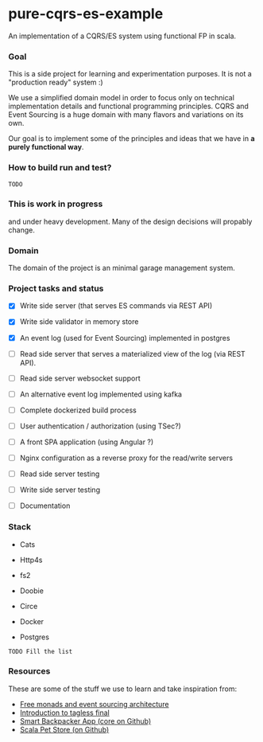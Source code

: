# pure-cqrs-es-example
An implementation of a CQRS/ES system using functional FP in scala.

### Goal
This is a side project for learning and experimentation purposes. It is not a "production ready" system :)

We use a simplified domain model in order to focus only on technical implementation details and functional programming principles.
CQRS and Event Sourcing is a huge domain with many flavors and variations on its own.

Our goal is to implement some of the principles and ideas that we have in __a purely functional way__.

### How to build run and test?
```TODO```


### This is work in progress
and under heavy development. Many of the design decisions will propably change.

### Domain
The domain of the project is an minimal garage management system.

### Project tasks and status

-[x] Write side server (that serves ES commands via REST API)

-[x] Write side validator in memory store

-[x] An event log (used for Event Sourcing) implemented in postgres

-[ ] Read side server that serves a materialized view of the log (via REST API).

-[ ] Read side server websocket support

-[ ] An alternative event log implemented using kafka

-[ ] Complete dockerized build process

-[ ] User authentication / authorization (using TSec?)

-[ ] A front SPA application (using Angular ?)

-[ ] Nginx configuration as a reverse proxy for the read/write servers

-[ ] Read side server testing

-[ ] Write side server testing

-[ ] Documentation

### Stack

- Cats
- Http4s
- fs2
- Doobie
- Circe

- Docker
- Postgres

```TODO Fill the list```


### Resources 
These are some of the stuff we use to learn and take inspiration from:

- [Free monads and event sourcing architecture](http://www.stephenzoio.com/free-monads-and-event-sourcing/)
- [Introduction to tagless final](https://www.beyondthelines.net/programming/introduction-to-tagless-final/)
- [Smart Backpacker App (core on Github)](https://github.com/SmartBackpacker/core)
- [Scala Pet Store (on Github)](https://github.com/pauljamescleary/scala-pet-store)
